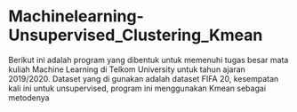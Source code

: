 # Machinelearning-Unsupervised_Clustering_Kmean
Berikut ini adalah program yang dibentuk untuk memenuhi tugas besar mata kuliah Machine Learning di Telkom University untuk tahun ajaran 2019/2020. Dataset yang di gunakan adalah dataset FIFA 20, kesempatan kali ini untuk unsupervised, program ini menggunakan Kmean sebagai metodenya
